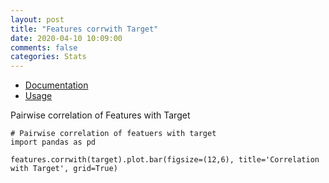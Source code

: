 ```yaml
---
layout: post
title: "Features corrwith Target"
date: 2020-04-10 10:09:00 
comments: false
categories: Stats
---
```


* [Documentation](https://pandas.pydata.org/pandas-docs/stable/reference/api/pandas.DataFrame.corrwith.html)
* [Usage](https://nbviewer.jupyter.org/github/cliffwhitworth/machine_learning_notebooks/blob/master/EsigningLoan.ipynb)

Pairwise correlation of Features with Target

```
# Pairwise correlation of featuers with target
import pandas as pd

features.corrwith(target).plot.bar(figsize=(12,6), title='Correlation with Target', grid=True)
```
